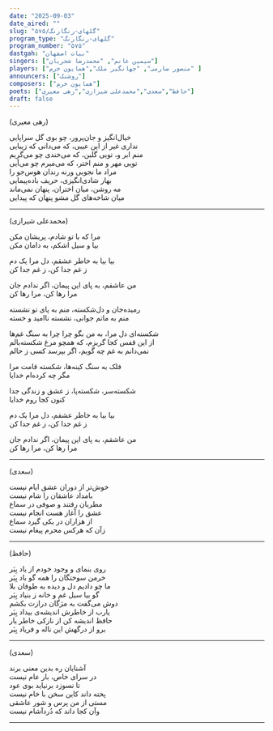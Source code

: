 ```yaml
---
date: "2025-09-03"
date_aired: ""
slug: "گلهای-رنگارنگ/۵۷۵"
program_type: "گلهای-رنگارنگ"
program_number: "۵۷۵"
dastgah: "بیات اصفهان"
singers: ["سیمین غانم", "محمدرضا شجریان"]
players: ["منصور صارمی", "جهانگیر ملک","همایون خرم" ]
announcers: ["روشنک"]
composers: ["همایون خرم"]
poets: ["حافظ","سعدی","محمدعلی شیرازی","رهی معیری"]
draft: false
---
```



(رهی معیری)  

خیال‌انگیز و جان‌پرور، چو بوی گل سراپایی  
نداری غیر از این عیبی، که می‌دانی که زیبایی  
منم ابر و، تویی گلبن، که می‌خندی چو می‌گریم  
تویی مهر و منم اختر، که می‌میرم چو می‌آیی  
مراد ما نجویی ورنه رندان هوس‌جو را  
بهار شادی‌انگیزی، حریف باده‌پیمایی  
مه روشن، میان اختران، پنهان نمی‌ماند  
میان شاخه‌های گل مشو پنهان که پیدایی  

---  

(محمدعلی شیرازی)  

مرا که با تو شادم، پریشان مکن  
بیا و سیل اشکم، به دامان مکن  

بیا بیا به خاطر عشقم، دل مرا یک دم  
ز غم جدا کن، ز غم جدا کن  

من عاشقم، به پای این پیمان، اگر ندادم جان  
مرا رها کن، مرا رها کن  

رمیده‌جان و دل‌شکسته، منم به پای تو نشسته  
منم به ماتم جوانی، نشسته ناامید و خسته  

شکسته‌ای دل مرا، به من بگو چرا چرا به سنگ غم‌ها  
از این قفس کجا گریزم، که همچو مرغ شکسته‌بالم  
نمی‌دانم به غم چه گویم، اگر بپرسد کسی ز حالم  

فلک به سنگ کینه‌ها، شکسته قامت مرا  
مگر چه کرده‌ام خدایا  

شکسته‌سر، شکسته‌پا، ز عشق و زندگی جدا  
کنون کجا روم خدایا  

بیا بیا به خاطر عشقم، دل مرا یک دم  
ز غم جدا کن، ز غم جدا کن  

من عاشقم، به پای این پیمان، اگر ندادم جان  
مرا رها کن، مرا رها کن  

---  

(سعدی)

خوش‌تر از دوران عشق ایام نیست  
بامداد عاشقان را شام نیست  
مطربان رفتند و صوفی در سماع  
عشق را آغاز هست انجام نیست  
از هزاران در یکی گیرد سماع  
زآن که هرکس محرم پیغام نیست  

---

(حافظ)

روی بنمای و وجود خودم از یاد بِبَر  
خرمن سوختگان را همه گو باد بِبَر  
ما چو دادیم دل و دیده به طوفان بلا  
گو بیا سیل غم و خانه ز بنیاد بِبَر  
دوش می‌گفت به مژگان درازت بکشم  
یارب از خاطرش اندیشه‌ی بیداد بِبَر  
حافظ اندیشه کن از نازکی خاطر یار  
برو از درگهش این ناله و فریاد بِبَر  

---

(سعدی)

آشنایان ره بدین معنی برند  
در سرای خاص، بار عام نیست  
تا نسوزد برنیاید بوی عود  
پخته داند کاین سخن با خام نیست  
مستی از من پرس و شور عاشقی  
وآن کجا داند که دُردآشام نیست  

---

